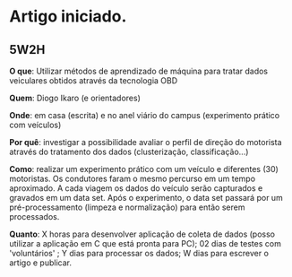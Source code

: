 # Artigo iniciado.

## 5W2H

**O que**: Utilizar métodos de aprendizado de máquina para tratar dados veiculares obtidos através da tecnologia OBD

**Quem**: Diogo Ikaro (e orientadores)

**Onde**: em casa (escrita) e no anel viário do campus (experimento prático com veículos)

**Por quê**: investigar a possibilidade avaliar o perfil de direção do motorista através do tratamento dos dados (clusterização, classificação...)

**Como**: realizar um experimento prático com um veículo e diferentes (30) motoristas. Os condutores faram o mesmo percurso em um tempo aproximado. A cada viagem os dados do veículo serão capturados e gravados em um data set. Após o experimento, o data set passará por um pré-processamento (limpeza e normalização) para então serem processados.

**Quanto**: X horas para desenvolver aplicação de coleta de dados (posso utilizar a aplicação em C que está pronta para PC); 02 dias de testes com 'voluntários' ; Y dias para processar os dados; W dias para escrever o artigo e publicar.

        
        
